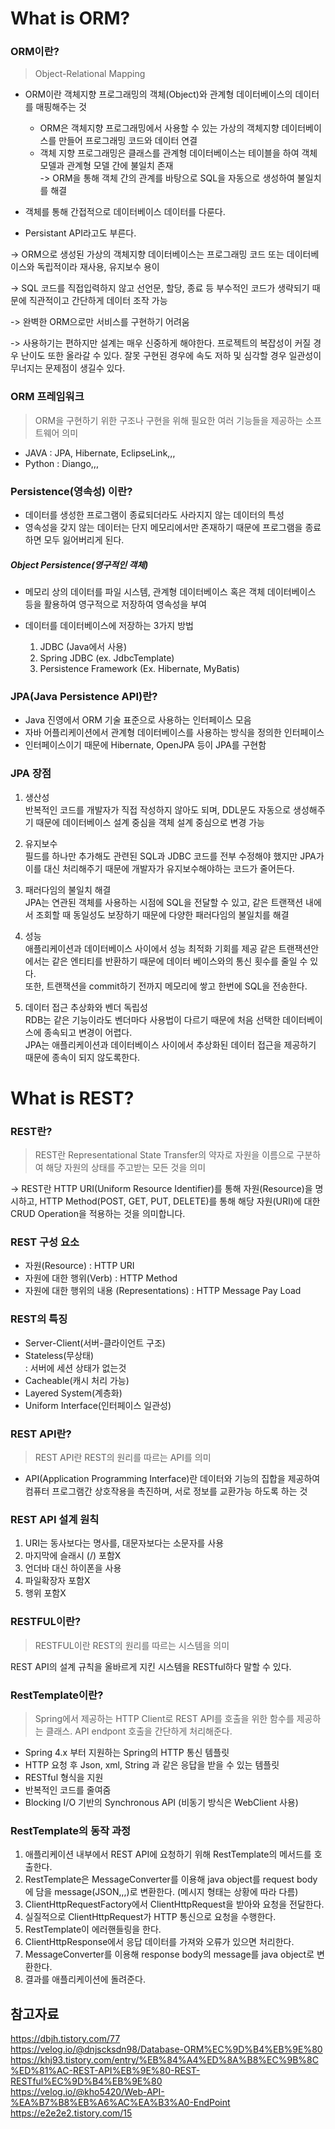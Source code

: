 # What is ORM?

### ORM이란?
>Object-Relational Mapping

- ORM이란 객체지향 프로그래밍의 객체(Object)와 관계형 데이터베이스의 데이터를  매핑해주는 것
     - ORM은 객체지향 프로그래밍에서 사용할 수 있는 가상의 객체지향 데이터베이스를 만들어 프로그래밍 코드와 데이터 연결
    - 객체 지향 프로그래밍은 클래스를 관계형 데이터베이스는 테이블을 하여 객체 모델과 관계형 모델 간에 불일치 존재 </br>
-> ORM을 통해 객체 간의 관계를 바탕으로 SQL을 자동으로 생성하여 불일치를 해결

- 객체를 통해 간접적으로 데이터베이스 데이터를 다룬다.

- Persistant API라고도 부른다.

-> ORM으로 생성된 가상의 객체지향 데이터베이스는 프로그래밍 코드 또는 데이터베이스와 독립적이라 재사용, 유지보수 용이

-> SQL 코드를 직접입력하지 않고 선언문, 할당, 종료 등 부수적인 코드가 생략되기 때문에 직관적이고 간단하게 데이터 조작 가능

-> 완벽한 ORM으로만 서비스를 구현하기 어려움

-> 사용하기는 편하지만 설계는 매우 신중하게 해야한다. 
프로젝트의 복잡성이 커질 경우 난이도 또한 올라갈 수 있다.
잘못 구현된 경우에 속도 저하 및 심각할 경우 일관성이 무너지는 문제점이 생길수 있다.


### ORM 프레임워크
> ORM을 구현하기 위한 구조나 구현을 위해 필요한 여러 기능들을 제공하는 소프트웨어 의미
- JAVA : JPA, Hibernate, EclipseLink,,,
- Python : Diango,,,

### Persistence(영속성) 이란?
- 데이터를 생성한 프로그램이 종료되더라도 사라지지 않는 데이터의 특성
- 영속성을 갖지 않는 데이터는 단지 메모리에서만 존재하기 때문에 프로그램을 종료하면 모두 잃어버리게 된다.

##### Object Persistence(영구적인 객체)
- 메모리 상의 데이터를 파일 시스템, 관계형 데이터베이스 혹은 객체 데이터베이스 등을 활용하여 영구적으로 저장하여 영속성을 부여

- 데이터를 데이터베이스에 저장하는 3가지 방법
    1. JDBC (Java에서 사용)
    2. Spring JDBC (ex. JdbcTemplate)
    3. Persistence Framework (Ex. Hibernate, MyBatis)

### JPA(Java Persistence API)란?
- Java 진영에서 ORM 기술 표준으로 사용하는 인터페이스 모음
- 자바 어플리케이션에서 관계형 데이터베이스를 사용하는 방식을 정의한 인터페이스
- 인터페이스이기 때문에 Hibernate, OpenJPA 등이 JPA를 구현함

### JPA 장점

1. 생산성 </br>
반복적인 코드를 개발자가 직접 작성하지 않아도 되며, DDL문도 자동으로 생성해주기 때문에 데이터베이스 설계 중심을 객체 설계 중심으로 변경 가능

2. 유지보수  </br>
필드를 하나만 추가해도 관련된 SQL과 JDBC 코드를 전부 수정해야 했지만 JPA가 이를 대신 처리해주기 때문에 개발자가 유지보수해야하는 코드가 줄어든다.

3. 패러다임의 불일치 해결 </br>
JPA는 연관된 객체를 사용하는 시점에 SQL을 전달할 수 있고, 같은 트랜잭션 내에서 조회할 때 동일성도 보장하기 때문에 다양한 패러다임의 불일치를 해결

4. 성능 </br>
애플리케이션과 데이터베이스 사이에서 성능 최적화 기회를 제공
같은 트랜잭션안에서는 같은 엔티티를 반환하기 때문에 데이터 베이스와의 통신 횟수를 줄일 수 있다.  </br>
또한, 트랜잭션을 commit하기 전까지 메모리에 쌓고 한번에 SQL을 전송한다.

5. 데이터 접근 추상화와 벤더 독립성 </br>
RDB는 같은 기능이라도 벤더마다 사용법이 다르기 때문에 처음 선택한 데이터베이스에 종속되고 변경이 어렵다.  </br>JPA는 애플리케이션과 데이터베이스 사이에서 추상화된 데이터 접근을 제공하기 때문에 종속이 되지 않도록한다.

# What is REST?
### REST란?
>REST란 Representational State Transfer의 약자로 자원을 이름으로 구분하여 해당 자원의 상태를 주고받는 모든 것을 의미

-> REST란 
HTTP URI(Uniform Resource Identifier)를 통해 자원(Resource)을 명시하고,
HTTP Method(POST, GET, PUT, DELETE)를 통해 해당 자원(URI)에 대한 CRUD Operation을 적용하는 것을 의미합니다.

### REST 구성 요소
- 자원(Resource) : HTTP URI
- 자원에 대한 행위(Verb) : HTTP Method
- 자원에 대한 행위의 내용 (Representations) : HTTP Message Pay Load

### REST의 특징
- Server-Client(서버-클라이언트 구조)
- Stateless(무상태)
</BR> : 서버에 세션 상태가 없는것
- Cacheable(캐시 처리 가능)
- Layered System(계층화)
- Uniform Interface(인터페이스 일관성)

### REST API란?
> REST API란 REST의 원리를 따르는 API를 의미
- API(Application Programming Interface)란
데이터와 기능의 집합을 제공하여 컴퓨터 프로그램간 상호작용을 촉진하며, 서로 정보를 교환가능 하도록 하는 것

### REST API 설계 원칙
1. URI는 동사보다는 명사를, 대문자보다는 소문자를 사용
2. 마지막에 슬래시 (/) 포함X
3. 언더바 대신 하이폰을 사용
4. 파일확장자 포함X
5. 행위 포함X

### RESTFUL이란?
> RESTFUL이란 REST의 원리를 따르는 시스템을 의미

REST API의 설계 규칙을 올바르게 지킨 시스템을 RESTful하다 말할 수 있다.

### RestTemplate이란?
>Spring에서 제공하는 HTTP Client로 REST API를 호출을 위한 함수를 제공하는 클래스.
API endpont 호출을 간단하게 처리해준다.

- Spring 4.x 부터 지원하는 Spring의 HTTP 통신 템플릿
- HTTP 요청 후 Json, xml, String 과 같은 응답을 받을 수 있는 템플릿
- RESTful 형식을 지원
- 반복적인 코드를 줄여줌
- Blocking I/O 기반의 Synchronous API (비동기 방식은 WebClient 사용)

### RestTemplate의 동작 과정
1. 애플리케이션 내부에서 REST API에 요청하기 위해 RestTemplate의 메서드를 호출한다.
2. RestTemplate은 MessageConverter를 이용해 java object를 request body에 담을 message(JSON,,,)로 변환한다. (메시지 형태는 상황에 따라 다름)
3. ClientHttpRequestFactory에서 ClientHttpRequest을 받아와 요청을 전달한다.
4. 실질적으로 ClientHttpRequest가 HTTP 통신으로 요청을 수행한다.
5. RestTemplate이 에러핸들링을 한다.
6. ClientHttpResponse에서 응답 데이터를 가져와 오류가 있으면 처리한다.
7. MessageConverter를 이용해 response body의 message를 java object로 변환한다.
8. 결과를 애플리케이션에 돌려준다.
 
## 참고자료
https://dbjh.tistory.com/77 </br>
https://velog.io/@dnjscksdn98/Database-ORM%EC%9D%B4%EB%9E%80 </br>
https://khj93.tistory.com/entry/%EB%84%A4%ED%8A%B8%EC%9B%8C%ED%81%AC-REST-API%EB%9E%80-REST-RESTful%EC%9D%B4%EB%9E%80 </br>
https://velog.io/@kho5420/Web-API-%EA%B7%B8%EB%A6%AC%EA%B3%A0-EndPoint </br>
https://e2e2e2.tistory.com/15 